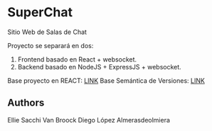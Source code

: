# SuperChat 
Sitio Web de Salas de Chat 

Proyecto se separará en dos:
1. Frontend basado en React + websocket.
2. Backend basado en NodeJS + ExpressJS + websocket.

Base proyecto en REACT: [LINK](https://www.newline.co/fullstack-react/articles/using-create-react-app-with-a-server/)
Base Semántica de Versiones: [LINK](https://semver.org/lang/es/)

## Authors
Ellie Sacchi Van Broock
Diego López Almerasdeolmiera
